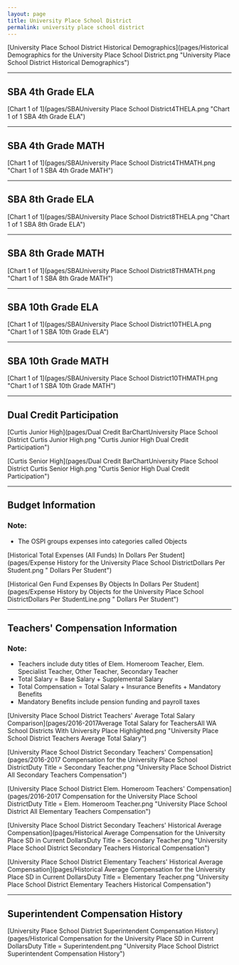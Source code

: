 ```yaml
---
layout: page
title: University Place School District
permalink: university place school district
---
```



[University Place School District Historical Demographics](pages/Historical Demographics for the University Place School District.png "University Place School District Historical Demographics")

___

## SBA 4th Grade ELA

[Chart 1 of 1](pages/SBAUniversity Place School District4THELA.png "Chart 1 of 1 SBA 4th Grade ELA")


___

## SBA 4th Grade MATH

[Chart 1 of 1](pages/SBAUniversity Place School District4THMATH.png "Chart 1 of 1 SBA 4th Grade MATH")


___

## SBA 8th Grade ELA

[Chart 1 of 1](pages/SBAUniversity Place School District8THELA.png "Chart 1 of 1 SBA 8th Grade ELA")


___

## SBA 8th Grade MATH

[Chart 1 of 1](pages/SBAUniversity Place School District8THMATH.png "Chart 1 of 1 SBA 8th Grade MATH")


___

## SBA 10th Grade ELA

[Chart 1 of 1](pages/SBAUniversity Place School District10THELA.png "Chart 1 of 1 SBA 10th Grade ELA")


___

## SBA 10th Grade MATH

[Chart 1 of 1](pages/SBAUniversity Place School District10THMATH.png "Chart 1 of 1 SBA 10th Grade MATH")


___

## Dual Credit Participation

[Curtis Junior High](pages/Dual Credit BarChartUniversity Place School District Curtis Junior High.png "Curtis Junior High Dual Credit Participation")

[Curtis Senior High](pages/Dual Credit BarChartUniversity Place School District Curtis Senior High.png "Curtis Senior High Dual Credit Participation")


___

## Budget Information
### Note:
- The OSPI groups expenses into categories called Objects

[Historical Total Expenses (All Funds) In Dollars Per Student](pages/Expense History for the University Place School DistrictDollars Per Student.png " Dollars Per Student")

[Historical Gen Fund Expenses By Objects In Dollars Per Student](pages/Expense History by Objects for the University Place School DistrictDollars Per StudentLine.png " Dollars Per Student")


___

## Teachers' Compensation Information
### Note:
- Teachers include duty titles of Elem. Homeroom Teacher, Elem. Specialist Teacher, Other Teacher, Secondary Teacher
- Total Salary = Base Salary + Supplemental Salary
- Total Compensation = Total Salary + Insurance Benefits + Mandatory Benefits
- Mandatory Benefits include pension funding and payroll taxes

[University Place School District Teachers' Average Total Salary Comparison](pages/2016-2017Average Total Salary for TeachersAll WA School Districts With University Place Highlighted.png "University Place School District Teachers Average Total Salary")

[University Place School District Secondary Teachers' Compensation](pages/2016-2017 Compensation for the University Place School DistrictDuty Title = Secondary Teacher.png "University Place School District All Secondary Teachers Compensation")

[University Place School District Elem. Homeroom Teachers' Compensation](pages/2016-2017 Compensation for the University Place School DistrictDuty Title = Elem. Homeroom Teacher.png "University Place School District All Elementary Teachers Compensation")

[University Place School District Secondary Teachers' Historical Average Compensation](pages/Historical Average Compensation for the University Place SD in Current DollarsDuty Title = Secondary Teacher.png "University Place School District Secondary Teachers Historical Compensation")

[University Place School District Elementary Teachers' Historical Average Compensation](pages/Historical Average Compensation for the University Place SD in Current DollarsDuty Title = Elementary Teacher.png "University Place School District Elementary Teachers Historical Compensation")


___

## Superintendent Compensation History

[University Place School District Superintendent Compensation History](pages/Historical Compensation for the University Place SD in Current DollarsDuty Title = Superintendent.png "University Place School District Superintendent Compensation History")

